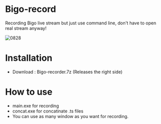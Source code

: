 # Bigo-record
Recording Bigo live stream but just use command line, don't have to open real stream anyway!

![0828](https://github.com/DARKDEV22/Bigo-record/assets/121659506/5f2eaadb-ee13-4fc9-ac72-e85591a8cc3a)

# Installation
- Download : Bigo-recorder.7z (Releases the right side)
# How to use
- main.exe for recording
- concat.exe for concatinate .ts files
- You can use as many window as you want for recording.
